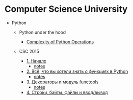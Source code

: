 # Computer Science University

- Python
    - Python under the hood
        - [Complexity of Python Operations](./python/complexity/complexity.md)
        
    - CSC 2015
        - [1. Начало](https://compscicenter.ru/courses/python/2015-autumn/classes/1364/)
            - [notes](./python/csc-2015/1.md)
        - [2. Всё, что вы хотели знать о функциях в Python](https://compscicenter.ru/courses/python/2015-autumn/classes/1386)
            - [notes](./python/csc-2015/2.md)
        - [3. Декораторы и модуль functools](https://compscicenter.ru/courses/python/2015-autumn/classes/1387/)
            - [notes](./python/csc-2015/3.md)
        - [4. Строки, байты, файлы и ввод/вывод]()
            
